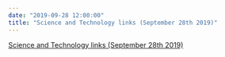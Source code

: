 ```yaml
---
date: "2019-09-28 12:00:00"
title: "Science and Technology links (September 28th 2019)"
---
```


[Science and Technology links (September 28th 2019)](/lemire/blog/2019/09-28-science-and-technology-links-september-28th-2019)


